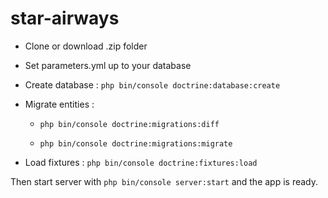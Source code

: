 star-airways
============

* Clone or download .zip folder
* Set parameters.yml up to your database
* Create database : ```php bin/console doctrine:database:create```
* Migrate entities :
    
    * ```php bin/console doctrine:migrations:diff```
    
    * ```php bin/console doctrine:migrations:migrate```
    
* Load fixtures : ```php bin/console doctrine:fixtures:load```

Then start server with ```php bin/console server:start``` and the app is ready.
